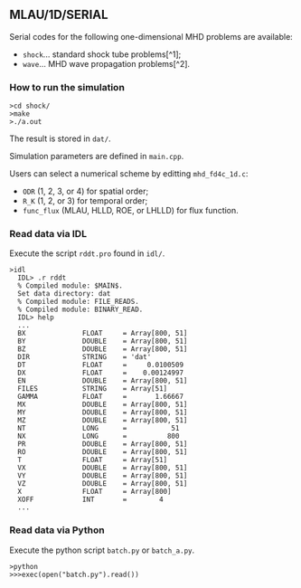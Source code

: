 ## MLAU/1D/SERIAL
Serial codes for the following one-dimensional MHD problems are available:
- `shock`... standard shock tube problems[^1];
- `wave`... MHD wave propagation problems[^2].

### How to run the simulation
```
>cd shock/
>make
>./a.out
```

The result is stored in `dat/`.

Simulation parameters are defined in `main.cpp`.

Users can select a numerical scheme by editting `mhd_fd4c_1d.c`:
- `ODR` (1, 2, 3, or 4) for spatial order;
- `R_K` (1, 2, or 3) for temporal order;
- `func_flux` (MLAU, HLLD, ROE, or LHLLD) for flux function.

### Read data via IDL
Execute the script `rddt.pro` found in `idl/`.
```
>idl
  IDL> .r rddt
  % Compiled module: $MAIN$.
  Set data directory: dat
  % Compiled module: FILE_READS.
  % Compiled module: BINARY_READ.
  IDL> help
  ...
  BX              FLOAT     = Array[800, 51]
  BY              DOUBLE    = Array[800, 51]
  BZ              DOUBLE    = Array[800, 51]
  DIR             STRING    = 'dat'
  DT              FLOAT     =     0.0100509
  DX              FLOAT     =    0.00124997
  EN              DOUBLE    = Array[800, 51]
  FILES           STRING    = Array[51]
  GAMMA           FLOAT     =       1.66667
  MX              DOUBLE    = Array[800, 51]
  MY              DOUBLE    = Array[800, 51]
  MZ              DOUBLE    = Array[800, 51]
  NT              LONG      =           51
  NX              LONG      =          800
  PR              DOUBLE    = Array[800, 51]
  RO              DOUBLE    = Array[800, 51]
  T               FLOAT     = Array[51]
  VX              DOUBLE    = Array[800, 51]
  VY              DOUBLE    = Array[800, 51]
  VZ              DOUBLE    = Array[800, 51]
  X               FLOAT     = Array[800]
  XOFF            INT       =        4
  ...  
```

### Read data via Python
Execute the python script `batch.py` or `batch_a.py`.

```
>python
>>>exec(open("batch.py").read())
```
